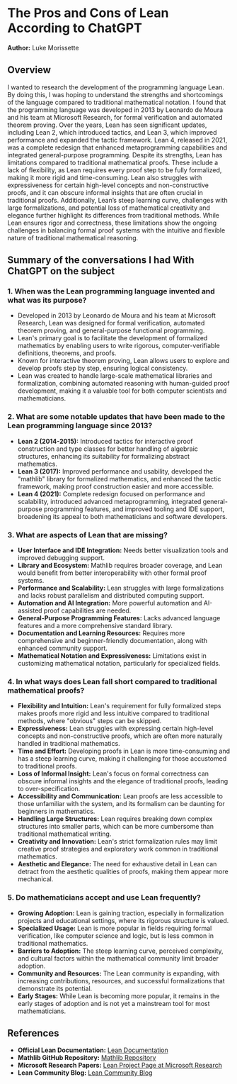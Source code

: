 # The Pros and Cons of Lean According to ChatGPT

**Author:** Luke Morissette

## Overview

I wanted to research the development of the programming language Lean. By doing this, I was hoping to understand the strengths and shortcomings of the language compared to traditional mathematical notation. I found that the programming language was developed in 2013 by Leonardo de Moura and his team at Microsoft Research, for formal verification and automated theorem proving. Over the years, Lean has seen significant updates, including Lean 2, which introduced tactics, and Lean 3, which improved performance and expanded the tactic framework. Lean 4, released in 2021, was a complete redesign that enhanced metaprogramming capabilities and integrated general-purpose programming. Despite its strengths, Lean has limitations compared to traditional mathematical proofs. These include a lack of flexibility, as Lean requires every proof step to be fully formalized, making it more rigid and time-consuming. Lean also struggles with expressiveness for certain high-level concepts and non-constructive proofs, and it can obscure informal insights that are often crucial in traditional proofs. Additionally, Lean’s steep learning curve, challenges with large formalizations, and potential loss of mathematical creativity and elegance further highlight its differences from traditional methods. While Lean ensures rigor and correctness, these limitations show the ongoing challenges in balancing formal proof systems with the intuitive and flexible nature of traditional mathematical reasoning.

## Summary of the conversations I had With ChatGPT on the subject

### 1. When was the Lean programming language invented and what was its purpose?
- Developed in 2013 by Leonardo de Moura and his team at Microsoft Research, Lean was designed for formal verification, automated theorem proving, and general-purpose functional programming.
- Lean's primary goal is to facilitate the development of formalized mathematics by enabling users to write rigorous, computer-verifiable definitions, theorems, and proofs.
- Known for interactive theorem proving, Lean allows users to explore and develop proofs step by step, ensuring logical consistency.
- Lean was created to handle large-scale mathematical libraries and formalization, combining automated reasoning with human-guided proof development, making it a valuable tool for both computer scientists and mathematicians.

### 2. What are some notable updates that have been made to the Lean programming language since 2013?
- **Lean 2 (2014-2015):** Introduced tactics for interactive proof construction and type classes for better handling of algebraic structures, enhancing its suitability for formalizing abstract mathematics.
- **Lean 3 (2017):** Improved performance and usability, developed the "mathlib" library for formalized mathematics, and enhanced the tactic framework, making proof construction easier and more accessible.
- **Lean 4 (2021):** Complete redesign focused on performance and scalability, introduced advanced metaprogramming, integrated general-purpose programming features, and improved tooling and IDE support, broadening its appeal to both mathematicians and software developers.

### 3. What are aspects of Lean that are missing?
- **User Interface and IDE Integration:** Needs better visualization tools and improved debugging support.
- **Library and Ecosystem:** Mathlib requires broader coverage, and Lean would benefit from better interoperability with other formal proof systems.
- **Performance and Scalability:** Lean struggles with large formalizations and lacks robust parallelism and distributed computing support.
- **Automation and AI Integration:** More powerful automation and AI-assisted proof capabilities are needed.
- **General-Purpose Programming Features:** Lacks advanced language features and a more comprehensive standard library.
- **Documentation and Learning Resources:** Requires more comprehensive and beginner-friendly documentation, along with enhanced community support.
- **Mathematical Notation and Expressiveness:** Limitations exist in customizing mathematical notation, particularly for specialized fields.

### 4. In what ways does Lean fall short compared to traditional mathematical proofs?
- **Flexibility and Intuition:** Lean's requirement for fully formalized steps makes proofs more rigid and less intuitive compared to traditional methods, where "obvious" steps can be skipped.
- **Expressiveness:** Lean struggles with expressing certain high-level concepts and non-constructive proofs, which are often more naturally handled in traditional mathematics.
- **Time and Effort:** Developing proofs in Lean is more time-consuming and has a steep learning curve, making it challenging for those accustomed to traditional proofs.
- **Loss of Informal Insight:** Lean's focus on formal correctness can obscure informal insights and the elegance of traditional proofs, leading to over-specification.
- **Accessibility and Communication:** Lean proofs are less accessible to those unfamiliar with the system, and its formalism can be daunting for beginners in mathematics.
- **Handling Large Structures:** Lean requires breaking down complex structures into smaller parts, which can be more cumbersome than traditional mathematical writing.
- **Creativity and Innovation:** Lean's strict formalization rules may limit creative proof strategies and exploratory work common in traditional mathematics.
- **Aesthetic and Elegance:** The need for exhaustive detail in Lean can detract from the aesthetic qualities of proofs, making them appear more mechanical.

### 5. Do mathematicians accept and use Lean frequently?
- **Growing Adoption:** Lean is gaining traction, especially in formalization projects and educational settings, where its rigorous structure is valued.
- **Specialized Usage:** Lean is more popular in fields requiring formal verification, like computer science and logic, but is less common in traditional mathematics.
- **Barriers to Adoption:** The steep learning curve, perceived complexity, and cultural factors within the mathematical community limit broader adoption.
- **Community and Resources:** The Lean community is expanding, with increasing contributions, resources, and successful formalizations that demonstrate its potential.
- **Early Stages:** While Lean is becoming more popular, it remains in the early stages of adoption and is not yet a mainstream tool for most mathematicians.

## References

- **Official Lean Documentation:** [Lean Documentation](https://lean-lang.org/documentation/)
- **Mathlib GitHub Repository:** [Mathlib Repository](https://github.com/leanprover-community/mathlib)
- **Microsoft Research Papers:** [Lean Project Page at Microsoft Research](https://www.microsoft.com/en-us/research/project/lean/)
- **Lean Community Blog:** [Lean Community Blog](https://leanprover-community.github.io/blog/)

